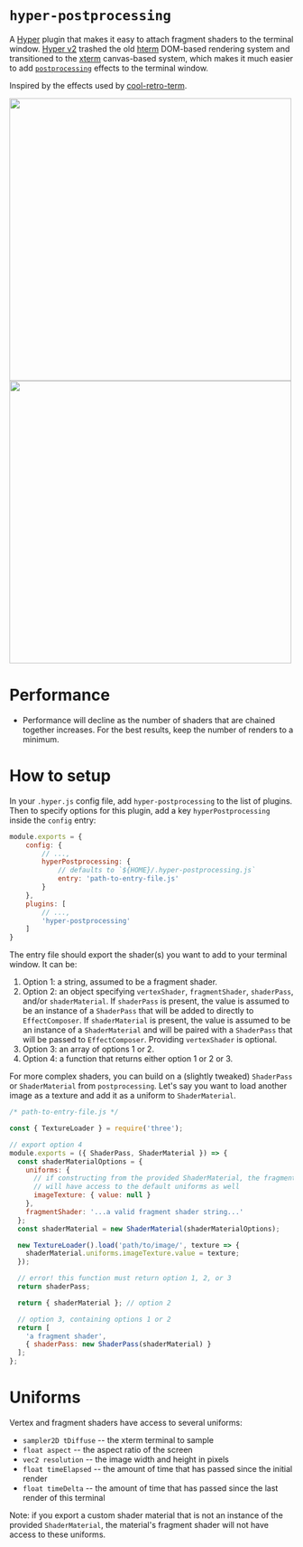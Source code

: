 # `hyper-postprocessing`

A [Hyper](https://github.com/zeit/hyper) plugin that makes it easy to attach fragment shaders to the terminal window. [Hyper v2](https://zeit.co/blog/hyper2) trashed the old [hterm](https://chromium.googlesource.com/apps/libapps/+/master/hterm) DOM-based rendering system and transitioned to the [xterm](https://github.com/xtermjs/xterm.js/) canvas-based system, which makes it much easier to add [`postprocessing`](https://github.com/vanruesc/postprocessing) effects to the terminal window.

Inspired by the effects used by [cool-retro-term](https://github.com/Swordfish90/cool-retro-term).

<img width="500" src="./demos/glitch.gif"/>

<img width="500" src="./demos/underwater.gif"/>


# Performance
- Performance will decline as the number of shaders that are chained together increases. For the best results, keep the number of renders to a minimum.

# How to setup
In your `.hyper.js` config file, add `hyper-postprocessing` to the list of plugins. Then to specify options for this plugin, add a key `hyperPostprocessing` inside the `config` entry:
```js
module.exports = {
	config: {
		// ...,
		hyperPostprocessing: {
			// defaults to `${HOME}/.hyper-postprocessing.js`
			entry: 'path-to-entry-file.js'
		}
	},
	plugins: [
		// ...,
		'hyper-postprocessing'
	]
}
```
The entry file should export the shader(s) you want to add to your terminal window. It can be:
1. Option 1: a string, assumed to be a fragment shader.
2. Option 2: an object specifying `vertexShader`, `fragmentShader`, `shaderPass`, and/or `shaderMaterial`. If `shaderPass` is present, the value is assumed to be an instance of a `ShaderPass` that will be added to directly to `EffectComposer`. If `shaderMaterial` is present, the value is assumed to be an instance of a `ShaderMaterial` and will be paired with a `ShaderPass` that will be passed to `EffectComposer`. Providing `vertexShader` is optional.
3. Option 3: an array of options 1 or 2.
4. Option 4: a function that returns either option 1 or 2 or 3.

For more complex shaders, you can build on a (slightly tweaked) `ShaderPass` or `ShaderMaterial` from `postprocessing`. Let's say you want to load another image as a texture and add it as a uniform to `ShaderMaterial`.
```js
/* path-to-entry-file.js */

const { TextureLoader } = require('three');

// export option 4
module.exports = ({ ShaderPass, ShaderMaterial }) => {
  const shaderMaterialOptions = {
    uniforms: {
      // if constructing from the provided ShaderMaterial, the fragment shader
      // will have access to the default uniforms as well
      imageTexture: { value: null }
    },
    fragmentShader: '...a valid fragment shader string...'
  };
  const shaderMaterial = new ShaderMaterial(shaderMaterialOptions);

  new TextureLoader().load('path/to/image/', texture => {
    shaderMaterial.uniforms.imageTexture.value = texture;
  });

  // error! this function must return option 1, 2, or 3
  return shaderPass;

  return { shaderMaterial }; // option 2

  // option 3, containing options 1 or 2
  return [
    'a fragment shader',
    { shaderPass: new ShaderPass(shaderMaterial) }
  ];
};
```

# Uniforms
Vertex and fragment shaders have access to several uniforms:
* `sampler2D tDiffuse` -- the xterm terminal to sample
* `float aspect` -- the aspect ratio of the screen
* `vec2 resolution` -- the image width and height in pixels
* `float timeElapsed` -- the amount of time that has passed since the initial render
* `float timeDelta` -- the amount of time that has passed since the last render of this terminal

Note: if you export a custom shader material that is not an instance of the provided `ShaderMaterial`, the material's fragment shader will not have access to these uniforms.

